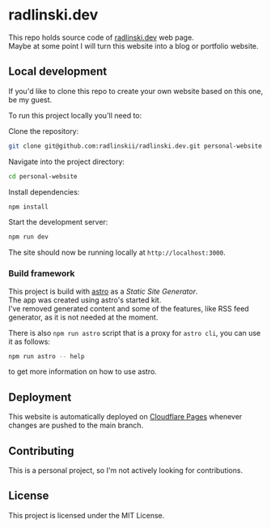 # radlinski.dev

This repo holds source code of [radlinski.dev](https://radlinski.dev) web page.\
Maybe at some point I will turn this website into a blog or portfolio website.

## Local development

If you'd like to clone this repo to create your own website based on this one, be my guest.

To run this project locally you'll need to:

Clone the repository:

```bash
git clone git@github.com:radlinskii/radlinski.dev.git personal-website
```

Navigate into the project directory:

```bash
cd personal-website
```

Install dependencies:

```bash
npm install
```

Start the development server:

```bash
npm run dev
```

The site should now be running locally at `http://localhost:3000`.

### Build framework

This project is build with [astro](https://astro.build) as a *Static Site Generator*.\
The app was created using astro's started kit.\
I've removed generated content and some of the features, like RSS feed generator, as it is not needed at the moment.

There is also `npm run astro` script that is a proxy for `astro cli`, you can use it as follows:

```bash
npm run astro -- help
```

to get more information on how to use astro.

## Deployment

This website is automatically deployed on [Cloudflare Pages](https://pages.cloudflare.com) whenever changes are pushed to the main branch.

## Contributing

This is a personal project, so I'm not actively looking for contributions.

## License

This project is licensed under the MIT License.
